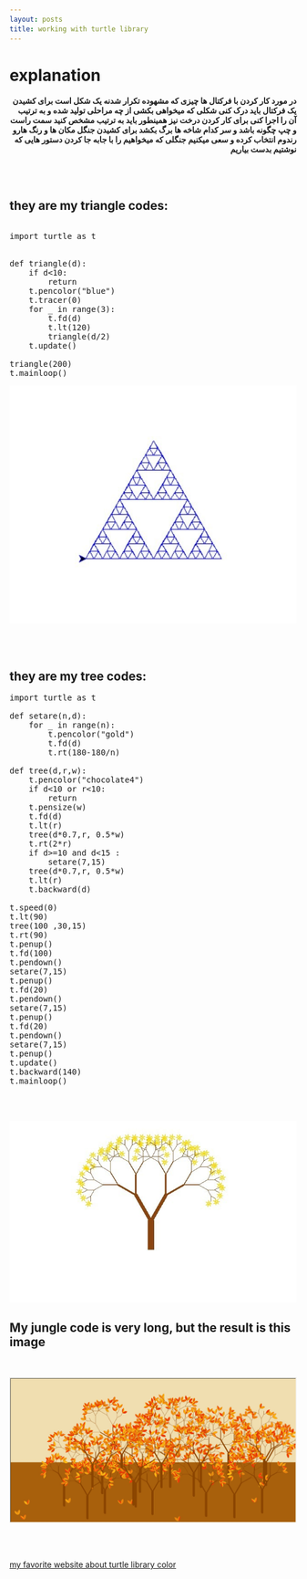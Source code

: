 ```yaml
---
layout: posts
title: working with turtle library
---
```

# explanation

<h4 style= "text-align:right;">
در مورد کار کردن با فرکتال ها چیزی که مشهوده تکرار شدنه یک شکل است برای کشیدن یک فرکتال باید درک کنی شکلی که میخواهی بکشی از چه مراحلی تولید شده و به ترتیب آن را اجرا کنی
 برای کار کردن درخت نیز همینطور باید به ترتیب مشخص کنید سمت راست و چپ چگونه باشد و سر کدام شاخه ها برگ بکشد
برای کشیدن جنگل مکان ها و رنگ هارو رندوم انتخاب کرده و سعی میکنیم جنگلی که میخواهیم را با جابه جا کردن دستور هایی که نوشتیم بدست بیاریم



<br><br>

## they are my triangle codes:
<pre style="font-size: 25; text-align:left;"> 
import turtle as t


def triangle(d):
    if d<10:
        return
    t.pencolor("blue")
    t.tracer(0)
    for _ in range(3):
        t.fd(d)
        t.lt(120)
        triangle(d/2)
    t.update()

triangle(200)
t.mainloop()
</pre>

![alt text](../assets/images/Untitled%20(2).jpg "triangle Picture")

<br><br>

## they are my tree codes:
<pre style="font-size: 25; text-align:left;">
import turtle as t

def setare(n,d):
    for _ in range(n):
        t.pencolor("gold")
        t.fd(d)
        t.rt(180-180/n)
        
def tree(d,r,w):
    t.pencolor("chocolate4")
    if d<10 or r<10:
        return
    t.pensize(w)
    t.fd(d)
    t.lt(r)
    tree(d*0.7,r, 0.5*w)
    t.rt(2*r)
    if d>=10 and d<15 :
        setare(7,15)
    tree(d*0.7,r, 0.5*w)
    t.lt(r)
    t.backward(d)

t.speed(0)
t.lt(90)
tree(100 ,30,15)
t.rt(90)
t.penup()
t.fd(100)
t.pendown()
setare(7,15)
t.penup()
t.fd(20)
t.pendown()
setare(7,15)
t.penup()
t.fd(20)
t.pendown()
setare(7,15)
t.penup()
t.update()
t.backward(140)
t.mainloop()
</pre>


<br><br>

![alt text](../assets/images/Screenshot%20(351).jpg "tree Picture")

## My jungle code is very long, but the result is this image
<br>

![alt text](../assets/images/Screenshot%20(9).jpg "gungle Picture")


<br><br>

[my favorite website about turtle library color](https://suherfe.blog.ir/post/color-turtle)


